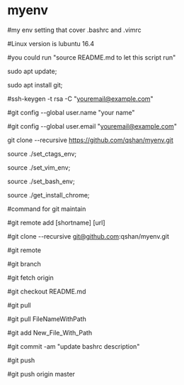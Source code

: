 # myenv
#my env setting that cover .bashrc and .vimrc

#Linux version is lubuntu 16.4

#you could run "source README.md to let this script run"

sudo apt update;

sudo apt install git;

#ssh-keygen -t rsa -C "youremail@example.com"

#git config --global user.name "your name"

#git config --global user.email "youremail@example.com"

git clone --recursive https://github.com/qshan/myenv.git

source ./set_ctags_env;

source ./set_vim_env;

source ./set_bash_env;

source ./get_install_chrome;

#command for git maintain

#git remote add [shortname] [url]

#git clone --recursive git@github.com:qshan/myenv.git

#git remote

#git branch

#git fetch origin

#git checkout README.md

#git pull

#git pull FileNameWithPath

#git add New_File_With_Path

#git commit -am "update bashrc description"

#git push

#git push origin master
